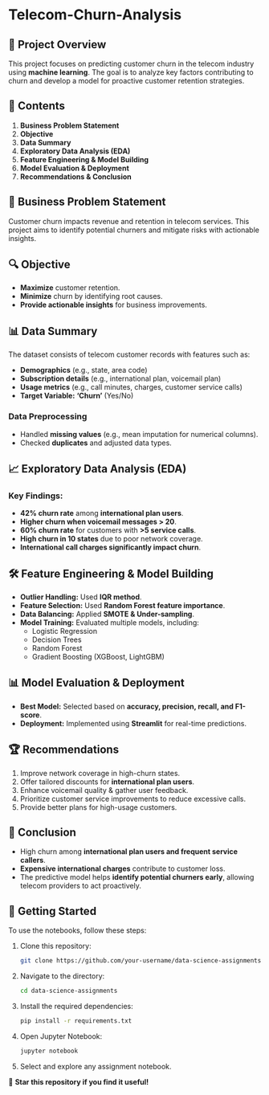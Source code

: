 # Telecom-Churn-Analysis

## 📌 Project Overview
This project focuses on predicting customer churn in the telecom industry using **machine learning**. The goal is to analyze key factors contributing to churn and develop a model for proactive customer retention strategies.

## 📑 Contents
1. **Business Problem Statement**
2. **Objective**
3. **Data Summary**
4. **Exploratory Data Analysis (EDA)**
5. **Feature Engineering & Model Building**
6. **Model Evaluation & Deployment**
7. **Recommendations & Conclusion**

## 🎯 Business Problem Statement
Customer churn impacts revenue and retention in telecom services. This project aims to identify potential churners and mitigate risks with actionable insights.

## 🔍 Objective
- **Maximize** customer retention.
- **Minimize** churn by identifying root causes.
- **Provide actionable insights** for business improvements.

## 📊 Data Summary
The dataset consists of telecom customer records with features such as:
- **Demographics** (e.g., state, area code)
- **Subscription details** (e.g., international plan, voicemail plan)
- **Usage metrics** (e.g., call minutes, charges, customer service calls)
- **Target Variable:** **‘Churn’** (Yes/No)

### Data Preprocessing
- Handled **missing values** (e.g., mean imputation for numerical columns).
- Checked **duplicates** and adjusted data types.

## 📈 Exploratory Data Analysis (EDA)
### Key Findings:
- **42% churn rate** among **international plan users**.
- **Higher churn when voicemail messages > 20**.
- **60% churn rate** for customers with **>5 service calls**.
- **High churn in 10 states** due to poor network coverage.
- **International call charges significantly impact churn**.

## 🛠 Feature Engineering & Model Building
- **Outlier Handling:** Used **IQR method**.
- **Feature Selection:** Used **Random Forest feature importance**.
- **Data Balancing:** Applied **SMOTE & Under-sampling**.
- **Model Training:** Evaluated multiple models, including:
  - Logistic Regression
  - Decision Trees
  - Random Forest
  - Gradient Boosting (XGBoost, LightGBM)

## 📊 Model Evaluation & Deployment
- **Best Model:** Selected based on **accuracy, precision, recall, and F1-score**.
- **Deployment:** Implemented using **Streamlit** for real-time predictions.

## 🏆 Recommendations
1. Improve network coverage in high-churn states.
2. Offer tailored discounts for **international plan users**.
3. Enhance voicemail quality & gather user feedback.
4. Prioritize customer service improvements to reduce excessive calls.
5. Provide better plans for high-usage customers.

## 📜 Conclusion
- High churn among **international plan users and frequent service callers**.
- **Expensive international charges** contribute to customer loss.
- The predictive model helps **identify potential churners early**, allowing telecom providers to act proactively.

## 🚀 Getting Started
To use the notebooks, follow these steps:

1. Clone this repository:
   ```bash
   git clone https://github.com/your-username/data-science-assignments.git
   ```
2. Navigate to the directory:
   ```bash
   cd data-science-assignments
   ```
3. Install the required dependencies:
   ```bash
   pip install -r requirements.txt
   ```
4. Open Jupyter Notebook:
   ```bash
   jupyter notebook
   ```
5. Select and explore any assignment notebook.


📌 **Star this repository if you find it useful!**

